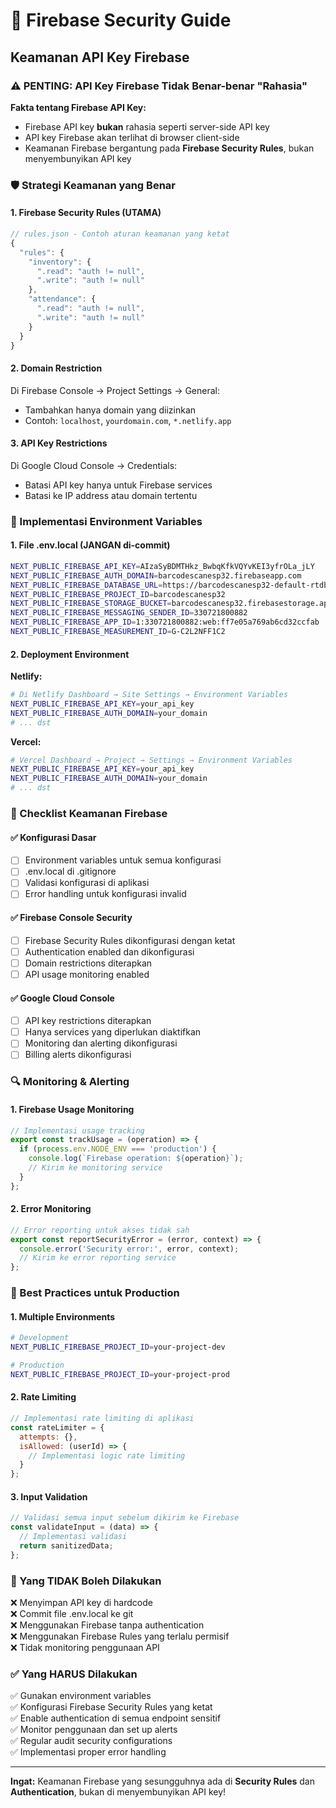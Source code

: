 # 🔐 Firebase Security Guide

## Keamanan API Key Firebase

### ⚠️ PENTING: API Key Firebase Tidak Benar-benar "Rahasia"

**Fakta tentang Firebase API Key:**
- Firebase API key **bukan** rahasia seperti server-side API key
- API key Firebase akan terlihat di browser client-side
- Keamanan Firebase bergantung pada **Firebase Security Rules**, bukan menyembunyikan API key

### 🛡️ Strategi Keamanan yang Benar

#### 1. Firebase Security Rules (UTAMA)
```javascript
// rules.json - Contoh aturan keamanan yang ketat
{
  "rules": {
    "inventory": {
      ".read": "auth != null",
      ".write": "auth != null"
    },
    "attendance": {
      ".read": "auth != null",
      ".write": "auth != null"
    }
  }
}
```

#### 2. Domain Restriction
Di Firebase Console → Project Settings → General:
- Tambahkan hanya domain yang diizinkan
- Contoh: `localhost`, `yourdomain.com`, `*.netlify.app`

#### 3. API Key Restrictions
Di Google Cloud Console → Credentials:
- Batasi API key hanya untuk Firebase services
- Batasi ke IP address atau domain tertentu

### 🔧 Implementasi Environment Variables

#### 1. File .env.local (JANGAN di-commit)
```bash
NEXT_PUBLIC_FIREBASE_API_KEY=AIzaSyBDMTHkz_BwbqKfkVQYvKEI3yfrOLa_jLY
NEXT_PUBLIC_FIREBASE_AUTH_DOMAIN=barcodescanesp32.firebaseapp.com
NEXT_PUBLIC_FIREBASE_DATABASE_URL=https://barcodescanesp32-default-rtdb.asia-southeast1.firebasedatabase.app
NEXT_PUBLIC_FIREBASE_PROJECT_ID=barcodescanesp32
NEXT_PUBLIC_FIREBASE_STORAGE_BUCKET=barcodescanesp32.firebasestorage.app
NEXT_PUBLIC_FIREBASE_MESSAGING_SENDER_ID=330721800882
NEXT_PUBLIC_FIREBASE_APP_ID=1:330721800882:web:ff7e05a769ab6cd32ccfab
NEXT_PUBLIC_FIREBASE_MEASUREMENT_ID=G-C2L2NFF1C2
```

#### 2. Deployment Environment
**Netlify:**
```bash
# Di Netlify Dashboard → Site Settings → Environment Variables
NEXT_PUBLIC_FIREBASE_API_KEY=your_api_key
NEXT_PUBLIC_FIREBASE_AUTH_DOMAIN=your_domain
# ... dst
```

**Vercel:**
```bash
# Vercel Dashboard → Project → Settings → Environment Variables
NEXT_PUBLIC_FIREBASE_API_KEY=your_api_key
NEXT_PUBLIC_FIREBASE_AUTH_DOMAIN=your_domain
# ... dst
```

### 🚨 Checklist Keamanan Firebase

#### ✅ Konfigurasi Dasar
- [ ] Environment variables untuk semua konfigurasi
- [ ] .env.local di .gitignore
- [ ] Validasi konfigurasi di aplikasi
- [ ] Error handling untuk konfigurasi invalid

#### ✅ Firebase Console Security
- [ ] Firebase Security Rules dikonfigurasi dengan ketat
- [ ] Authentication enabled dan dikonfigurasi
- [ ] Domain restrictions diterapkan
- [ ] API usage monitoring enabled

#### ✅ Google Cloud Console
- [ ] API key restrictions diterapkan
- [ ] Hanya services yang diperlukan diaktifkan
- [ ] Monitoring dan alerting dikonfigurasi
- [ ] Billing alerts dikonfigurasi

### 🔍 Monitoring & Alerting

#### 1. Firebase Usage Monitoring
```javascript
// Implementasi usage tracking
export const trackUsage = (operation) => {
  if (process.env.NODE_ENV === 'production') {
    console.log(`Firebase operation: ${operation}`);
    // Kirim ke monitoring service
  }
};
```

#### 2. Error Monitoring
```javascript
// Error reporting untuk akses tidak sah
export const reportSecurityError = (error, context) => {
  console.error('Security error:', error, context);
  // Kirim ke error reporting service
};
```

### 📱 Best Practices untuk Production

#### 1. Multiple Environments
```bash
# Development
NEXT_PUBLIC_FIREBASE_PROJECT_ID=your-project-dev

# Production  
NEXT_PUBLIC_FIREBASE_PROJECT_ID=your-project-prod
```

#### 2. Rate Limiting
```javascript
// Implementasi rate limiting di aplikasi
const rateLimiter = {
  attempts: {},
  isAllowed: (userId) => {
    // Implementasi logic rate limiting
  }
};
```

#### 3. Input Validation
```javascript
// Validasi semua input sebelum dikirim ke Firebase
const validateInput = (data) => {
  // Implementasi validasi
  return sanitizedData;
};
```

### 🚫 Yang TIDAK Boleh Dilakukan

❌ Menyimpan API key di hardcode  
❌ Commit file .env.local ke git  
❌ Menggunakan Firebase tanpa authentication  
❌ Menggunakan Firebase Rules yang terlalu permisif  
❌ Tidak monitoring penggunaan API  

### ✅ Yang HARUS Dilakukan

✅ Gunakan environment variables  
✅ Konfigurasi Firebase Security Rules yang ketat  
✅ Enable authentication di semua endpoint sensitif  
✅ Monitor penggunaan dan set up alerts  
✅ Regular audit security configurations  
✅ Implementasi proper error handling  

---

**Ingat:** Keamanan Firebase yang sesungguhnya ada di **Security Rules** dan **Authentication**, bukan di menyembunyikan API key!
